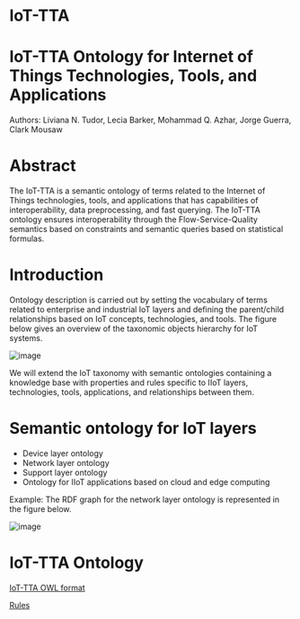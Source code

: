 # IoT-TTA

IoT-TTA Ontology for Internet of Things Technologies, Tools, and Applications
===========

Authors: Liviana N. Tudor, Lecia Barker, Mohammad Q. Azhar, Jorge Guerra, Clark Mousaw

Abstract
===========

The IoT-TTA is a semantic ontology of terms related to the Internet of Things technologies, tools, and applications that has capabilities of interoperability, data preprocessing, and fast querying. The IoT-TTA ontology ensures interoperability through the Flow-Service-Quality semantics based on constraints and semantic queries based on statistical formulas.

Introduction
===========

Ontology description is carried out by setting the vocabulary of terms related to enterprise and industrial IoT layers and defining the parent/child relationships based on IoT concepts, technologies, and tools. The figure below gives an overview of the taxonomic objects hierarchy for IoT systems. 

![image](https://user-images.githubusercontent.com/22960904/179416568-57ae6179-44c1-4136-8c7f-c45d189311ae.png)

We will extend the IoT taxonomy with semantic ontologies containing a knowledge base with properties and rules specific to IIoT layers, technologies, tools, applications, and relationships between them.

Semantic ontology for IoT layers
===========

- Device layer ontology
- Network layer ontology
- Support layer ontology
- Ontology for IIoT applications based on cloud and edge computing


Example: The RDF graph for the network layer ontology is represented in the figure below.

![image](https://user-images.githubusercontent.com/22960904/179416984-a76393f1-bfd5-411e-b82e-77f6509ebc4f.png)

IoT-TTA Ontology 
===========

[IoT-TTA OWL format](https://github.com/tudorliv/IoT-TTA/blob/main/IoT-TTA_OWL.md)

[Rules](https://github.com/tudorliv/IoT-TTA/blob/main/IoT-TTA-Rules.md) 


